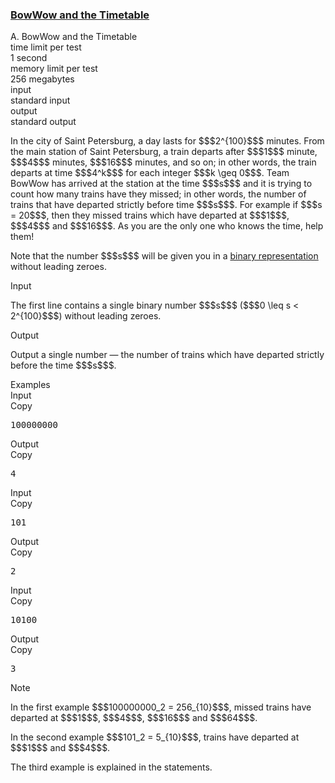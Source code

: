 <h3><a href="https://codeforces.com/contest/1204/problem/A" target="_blank" rel="noopener noreferrer">BowWow and the Timetable</a></h3>

<div class="header"><div class="title">A. BowWow and the Timetable</div><div class="time-limit"><div class="property-title">time limit per test</div>1 second</div><div class="memory-limit"><div class="property-title">memory limit per test</div>256 megabytes</div><div class="input-file input-standard"><div class="property-title">input</div>standard input</div><div class="output-file output-standard"><div class="property-title">output</div>standard output</div></div><div><p>In the city of Saint Petersburg, a day lasts for $$$2^{100}$$$ minutes. From the main station of Saint Petersburg, a train departs after $$$1$$$ minute, $$$4$$$ minutes, $$$16$$$ minutes, and so on; in other words, the train departs at time $$$4^k$$$ for each integer $$$k \geq 0$$$. Team BowWow has arrived at the station at the time $$$s$$$ and it is trying to count how many trains have they missed; in other words, the number of trains that have departed <span class="tex-font-style-bf">strictly before</span> time $$$s$$$. For example if $$$s = 20$$$, then they missed trains which have departed at $$$1$$$, $$$4$$$ and $$$16$$$. As you are the only one who knows the time, help them!</p><p>Note that the number $$$s$$$ will be given you in a <a href="https://en.wikipedia.org/wiki/Binary_number#Representation">binary representation</a> without leading zeroes.</p></div><div class="input-specification"><div class="section-title">Input</div><p>The first line contains a single <span class="tex-font-style-bf">binary number</span> $$$s$$$ ($$$0 \leq s < 2^{100}$$$) without leading zeroes.</p></div><div class="output-specification"><div class="section-title">Output</div><p>Output a single number — the number of trains which have departed strictly before the time $$$s$$$.</p></div><div class="sample-tests"><div class="section-title">Examples</div><div class="sample-test"><div class="input"><div class="title">Input<div title="Copy" data-clipboard-target="#id009876602735854607" id="id00034297550151933476" class="input-output-copier">Copy</div></div><pre id="id009876602735854607">100000000
</pre></div><div class="output"><div class="title">Output<div title="Copy" data-clipboard-target="#id004694821295551447" id="id0038818086111797523" class="input-output-copier">Copy</div></div><pre id="id004694821295551447">4
</pre></div><div class="input"><div class="title">Input<div title="Copy" data-clipboard-target="#id004402869249579473" id="id008985294056755815" class="input-output-copier">Copy</div></div><pre id="id004402869249579473">101
</pre></div><div class="output"><div class="title">Output<div title="Copy" data-clipboard-target="#id0006173748965180026" id="id005883550044783927" class="input-output-copier">Copy</div></div><pre id="id0006173748965180026">2
</pre></div><div class="input"><div class="title">Input<div title="Copy" data-clipboard-target="#id0023968585024005074" id="id001598482742736519" class="input-output-copier">Copy</div></div><pre id="id0023968585024005074">10100
</pre></div><div class="output"><div class="title">Output<div title="Copy" data-clipboard-target="#id0007398629527428513" id="id006304572352649785" class="input-output-copier">Copy</div></div><pre id="id0007398629527428513">3
</pre></div></div></div><div class="note"><div class="section-title">Note</div><p>In the first example $$$100000000_2 = 256_{10}$$$, missed trains have departed at $$$1$$$, $$$4$$$, $$$16$$$ and $$$64$$$.</p><p>In the second example $$$101_2 = 5_{10}$$$, trains have departed at $$$1$$$ and $$$4$$$.</p><p>The third example is explained in the statements.</p></div>